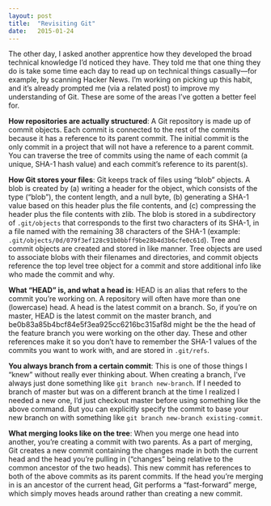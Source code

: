 ```yaml
---
layout: post
title:  "Revisiting Git"
date:   2015-01-24
---
```


The other day, I asked another apprentice how they developed the broad technical knowledge I’d noticed they have. They told me that one thing they do is take some time each day to read up on technical things casually—for example, by scanning Hacker News. I’m working on picking up this habit, and it’s already prompted me (via a related post) to improve my understanding of Git. These are some of the areas I’ve gotten a better feel for.

**How repositories are actually structured**: A Git repository is made up of commit objects. Each commit is connected to the rest of the commits because it has a reference to its parent commit. The initial commit is the only commit in a project that will not have a reference to a parent commit. You can traverse the tree of commits using the name of each commit (a unique, SHA-1 hash value) and each commit’s reference to its parent(s).

**How Git stores your files**: Git keeps track of files using “blob” objects. A blob is created by (a) writing a header for the object, which consists of the type (“blob”), the content length, and a null byte, (b) generating a SHA-1 value based on this header plus the file contents, and (c) compressing the header plus the file contents with zlib. The blob is stored in a subdirectory of `.git/objects` that corresponds to the first two characters of its SHA-1, in a file named with the remaining 38 characters of the SHA-1 (example: `.git/objects/0d/079f3ef128c91b0bbff9be28b4d3b6cfe0c61d`). Tree and commit objects are created and stored in like manner. Tree objects are used to associate blobs with their filenames and directories, and commit objects reference the top level tree object for a commit and store additional info like who made the commit and why.

**What “HEAD” is, and what a head is**: HEAD is an alias that refers to the commit you’re working on. A repository will often have more than one (lowercase) head. A head is the latest commit on a branch. So, if you’re on master, HEAD is the latest commit on the master branch, and be0b83a85b4bcf84e5f3ea925cc6216bc315af8d might be the the head of the feature branch you were working on the other day. These and other references make it so you don’t have to remember the SHA-1 values of the commits you want to work with, and are stored in `.git/refs`.

**You always branch from a certain commit**: This is one of those things I “knew” without really ever thinking about. When creating a branch, I’ve always just done something like `git branch new-branch`. If I needed to branch of master but was on a different branch at the time I realized I needed a new one, I’d just checkout master before using something like the above command. But you can explicitly specify the commit to base your new branch on with something like `git branch new-branch existing-commit`.

**What merging looks like on the tree**: When you merge one head into another, you’re creating a commit with two parents. As a part of merging, Git creates a new commit containing the changes made in both the current head and the head you’re pulling in (“changes” being relative to the common ancestor of the two heads). This new commit has references to both of the above commits as its parent commits. If the head you’re merging in is an ancestor of the current head, Git performs a “fast-forward” merge, which simply moves heads around rather than creating a new commit.